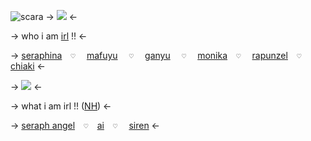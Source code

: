 ![scara](https://cdn.discordapp.com/attachments/852782813186490408/1136193972654571601/IMG_1062.png)
-> ![](https://cdn.discordapp.com/attachments/852782813186490408/1136194185549066313/IMG_1022.gif) <-

-> who i am [irl](https://kinhelp.carrd.co/) !! <-

->  [seraphina](https://unordinary.fandom.com/wiki/Seraphina)  ⠀`♡` ⠀ [mafuyu](https://www.sekaipedia.org/wiki/Asahina_Mafuyu) ⠀ `♡` ⠀ [ganyu](https://genshin.hoyoverse.com/m/en/character/liyue?char=11) ⠀ `♡` ⠀ [monika](https://ddlcwiki.net/wiki/Monika) ⠀`♡` ⠀ [rapunzel](https://disney.fandom.com/wiki/Rapunzel) ⠀`♡` ⠀ [chiaki](https://danganronpa.fandom.com/wiki/Chiaki_Nanami_(Danganronpa_2)) <-

-> ![](https://cdn.discordapp.com/attachments/852782813186490408/1136194185549066313/IMG_1022.gif) <-

-> what i am irl !! ([NH](https://nonhumanism.carrd.co/)) <-

-> [seraph angel](https://en.m.wikipedia.org/wiki/seraph)  ⠀`♡`  ⠀[ai](https://en.m.wikipedia.org/wiki/Artificial_intelligence)  ⠀`♡` ⠀ [siren](https://en.m.wikipedia.org/wiki/Siren_(mythology)) <-